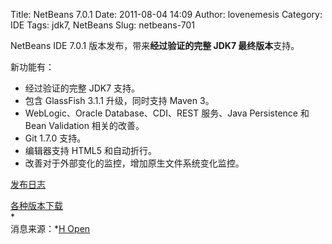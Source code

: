 Title: NetBeans 7.0.1
Date: 2011-08-04 14:09
Author: lovenemesis
Category: IDE
Tags: jdk7, NetBeans
Slug: netbeans-701

NetBeans IDE 7.0.1 版本发布，带来**经过验证的完整 JDK7 最终版本**支持。

新功能有：

-   经过验证的完整 JDK7 支持。
-   包含 GlassFish 3.1.1 升级，同时支持 Maven 3。
-   WebLogic、Oracle Database、CDI、REST 服务、Java Persistence 和 Bean
    Validation 相关的改善。
-   Git 1.7.0 支持。
-   编辑器支持 HTML5 和自动折行。
-   改善对于外部变化的监控，增加原生文件系统变化监控。

[发布日志](http://netbeans.org/community/releases/70/relnotes.html)

[各种版本下载](http://netbeans.org/downloads/index.html)  
*  
消息来源：*[H
Open](http://www.h-online.com/open/news/item/NetBeans-7-0-1-gets-in-full-sync-with-Java-7-1317384.html)
